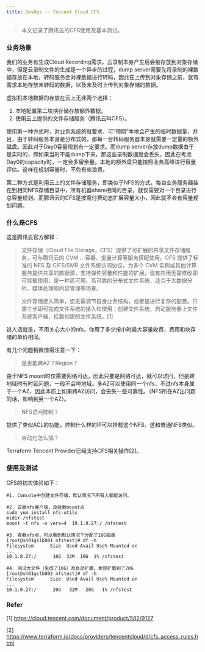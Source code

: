 ```yaml
---
title: DevOps -- Tencent Cloud CFS
---
```




> 本文记录了腾讯云的CFS使用及基本测试。



### 业务场景

我们的业务有生成Cloud Recording需求，云录制本身产生后会被存放到对象存储中，但是云录制文件的生成是一个异步的过程，dump server需要先将录制的裸数据存放在本地，转码服务会对裸数据进行转码，因此在上传到对象存储之前，就有需求本地存放未转码的数据，以及未及时上传到对象存储的数据。

虚拟机本地数据的存放在云上无非两个选择：

1. 本地配置第二块块存储存放额外数据。
2. 使用云上提供的文件存储服务（腾讯云叫CFS）。



使用第一种方式时，对业务系统的就要求，可“预期”本地会产生的临时数据量，并且，由于转码服务本身是分布式的，那每一台转码服务器本身就需要一定量的额外磁盘。因此对于Day0容量规划有一定要求。而dump server存放dump数据由于是实时的，即如果当时不能dump下来，那这些录制数据就会丢失，因此在考虑Day0的capacity时，一定会多留余量。本地的额外盘只能按照业务高峰进行容量评估。这样在规划容量时，不免有些浪费。

第二种方式是利用云上的文件存储服务，即类似于NFS的方式，每台业务服务器挂在到相同NFS存储目录中，所有机器share相同的目录，就仅需要对一个目录进行总容量规划。而腾讯云的CFS是按需付费动态扩展容量大小，因此就不会有容量规划问题。



### 什么是CFS



这是腾讯云官方解释：

> 文件存储（Cloud File Storage，CFS）提供了可扩展的共享文件存储服务，可与腾讯云的 CVM 、容器、批量计算等服务搭配使用。CFS 提供了标准的 NFS 及 CIFS/SMB 文件系统访问协议，为多个 CVM 实例或其他计算服务提供共享的数据源，支持弹性容量和性能的扩展，现有应用无需修改即可挂载使用，是一种高可用、高可靠的分布式文件系统，适合于大数据分析、媒体处理和内容管理等场景。
>
> 文件存储接入简单，您无需调节自身业务结构，或者是进行复杂的配置。只需三步即可完成文件系统的接入和使用：创建文件系统，启动服务器上文件系统客户端，挂载创建的文件系统。[1]



说人话就是，不用关心大小的nfs，你用了多少按小时最大容量收费，费用和块存储的单价相同。



有几个问题稍微值得注意一下：

> 是否能跨AZ？Region？

由于NFS mount时仅需要网络可达，因此只要是网络可达，就可以访问，但是跨地域时有时延问题，一般不会垮地域。多AZ可以使用同一个nfs，不过nfs本身属于一个AZ，因此本质上如果跨AZ访问，会丧失一些可靠性。（NFS所在AZ出问题的话，影响到另一个AZ）。



> NFS访问控制？

提供了类似ACL的功能，控制什么样的IP可以挂载这个NFS。这和普通NFS类似。



> 自动化怎么搞？

Terraform Tencent Provider已经支持CFS相关操作[2]。



### 使用及测试

CFS的初次体验如下：

```
#1. Console中创建文件存储，默认情况下所有人都能访问。

#2. 安装nfs客户端，及挂载mount点
sudo yum install nfs-utils
midir /nfstest
mount -t nfs -o vers=4  10.1.0.27:/ /nfstest

#3. 查看nfs点，可以看到默认情况下分配了10G磁盘
[root@sh01gslb001 nfstest]# df -h
Filesystem      Size  Used Avail Use% Mounted on
...
10.1.0.27:/      10G  32M  10G  1% /nfstest

#4. 测试大文件（生成了10G）及自动扩展，发现扩展到了20G
[root@sh01gslb002 nfstest]# df -h
Filesystem      Size  Used Avail Use% Mounted on
...
10.1.0.27:/      20G   32M   20G   1% /nfstest

```





### Refer

[1] https://cloud.tencent.com/document/product/582/9127

[2] https://www.terraform.io/docs/providers/tencentcloud/d/cfs_access_rules.html